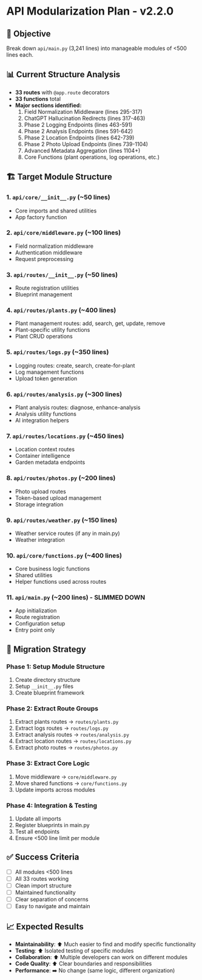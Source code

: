 # API Modularization Plan - v2.2.0

## 🎯 **Objective**
Break down `api/main.py` (3,241 lines) into manageable modules of <500 lines each.

## 📊 **Current Structure Analysis**
- **33 routes** with `@app.route` decorators
- **33 functions** total
- **Major sections identified:**
  1. Field Normalization Middleware (lines 295-317)
  2. ChatGPT Hallucination Redirects (lines 317-463)
  3. Phase 2 Logging Endpoints (lines 463-591)
  4. Phase 2 Analysis Endpoints (lines 591-642)
  5. Phase 2 Location Endpoints (lines 642-739)
  6. Phase 2 Photo Upload Endpoints (lines 739-1104)
  7. Advanced Metadata Aggregation (lines 1104+)
  8. Core Functions (plant operations, log operations, etc.)

## 🏗️ **Target Module Structure**

### 1. **`api/core/__init__.py`** (~50 lines)
- Core imports and shared utilities
- App factory function

### 2. **`api/core/middleware.py`** (~100 lines)
- Field normalization middleware
- Authentication middleware
- Request preprocessing

### 3. **`api/routes/__init__.py`** (~50 lines)
- Route registration utilities
- Blueprint management

### 4. **`api/routes/plants.py`** (~400 lines)
- Plant management routes: add, search, get, update, remove
- Plant-specific utility functions
- Plant CRUD operations

### 5. **`api/routes/logs.py`** (~350 lines)
- Logging routes: create, search, create-for-plant
- Log management functions
- Upload token generation

### 6. **`api/routes/analysis.py`** (~300 lines)
- Plant analysis routes: diagnose, enhance-analysis
- Analysis utility functions
- AI integration helpers

### 7. **`api/routes/locations.py`** (~450 lines)
- Location context routes
- Container intelligence
- Garden metadata endpoints

### 8. **`api/routes/photos.py`** (~200 lines)
- Photo upload routes
- Token-based upload management
- Storage integration

### 9. **`api/routes/weather.py`** (~150 lines)
- Weather service routes (if any in main.py)
- Weather integration

### 10. **`api/core/functions.py`** (~400 lines)
- Core business logic functions
- Shared utilities
- Helper functions used across routes

### 11. **`api/main.py`** (~200 lines) - **SLIMMED DOWN**
- App initialization
- Route registration
- Configuration setup
- Entry point only

## 🔄 **Migration Strategy**

### Phase 1: Setup Module Structure
1. Create directory structure
2. Setup `__init__.py` files
3. Create blueprint framework

### Phase 2: Extract Route Groups
1. Extract plants routes → `routes/plants.py`
2. Extract logs routes → `routes/logs.py`
3. Extract analysis routes → `routes/analysis.py`
4. Extract location routes → `routes/locations.py`
5. Extract photo routes → `routes/photos.py`

### Phase 3: Extract Core Logic
1. Move middleware → `core/middleware.py`
2. Move shared functions → `core/functions.py`
3. Update imports across modules

### Phase 4: Integration & Testing
1. Update all imports
2. Register blueprints in main.py
3. Test all endpoints
4. Ensure <500 line limit per module

## ✅ **Success Criteria**
- [ ] All modules <500 lines
- [ ] All 33 routes working
- [ ] Clean import structure
- [ ] Maintained functionality
- [ ] Clear separation of concerns
- [ ] Easy to navigate and maintain

## 📈 **Expected Results**
- **Maintainability**: ⬆️ Much easier to find and modify specific functionality
- **Testing**: ⬆️ Isolated testing of specific modules
- **Collaboration**: ⬆️ Multiple developers can work on different modules
- **Code Quality**: ⬆️ Clear boundaries and responsibilities
- **Performance**: ➡️ No change (same logic, different organization)

